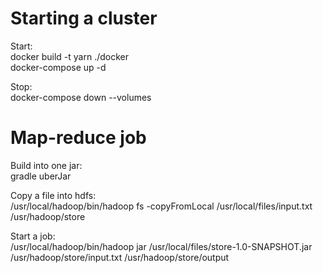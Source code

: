 # Starting a cluster

Start:<br/>
docker build -t yarn ./docker<br/>
docker-compose up -d

Stop:<br/>
docker-compose down --volumes

# Map-reduce job

Build into one jar:<br/>
gradle uberJar

Copy a file into hdfs:<br/>
/usr/local/hadoop/bin/hadoop fs -copyFromLocal /usr/local/files/input.txt /usr/hadoop/store

Start a job:<br/>
/usr/local/hadoop/bin/hadoop jar /usr/local/files/store-1.0-SNAPSHOT.jar /usr/hadoop/store/input.txt /usr/hadoop/store/output
